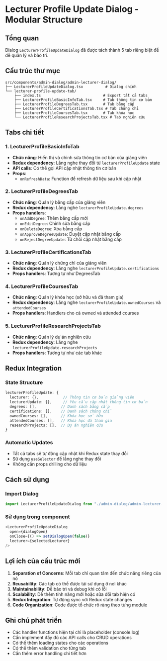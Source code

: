 # Lecturer Profile Update Dialog - Modular Structure

## Tổng quan
Dialog `LecturerProfileUpdateDialog` đã được tách thành 5 tab riêng biệt để dễ quản lý và bảo trì.

## Cấu trúc thư mục
```
src/components/admin-dialog/admin-lecturer-dialog/
├── LecturerProfileUpdateDialog.tsx          # Dialog chính
└── lecturer-profile-update-tab/
    ├── index.ts                            # Export tất cả tabs
    ├── LecturerProfileBasicInfoTab.tsx     # Tab thông tin cơ bản
    ├── LecturerProfileDegreesTab.tsx       # Tab bằng cấp
    ├── LecturerProfileCertificationsTab.tsx # Tab chứng chỉ
    ├── LecturerProfileCoursesTab.tsx       # Tab khóa học
    └── LecturerProfileResearchProjectsTab.tsx # Tab nghiên cứu
```

## Tabs chi tiết

### 1. LecturerProfileBasicInfoTab
- **Chức năng**: Hiển thị và chỉnh sửa thông tin cơ bản của giảng viên
- **Redux dependency**: Lắng nghe thay đổi từ `lecturerProfileUpdate` state
- **API calls**: Có thể gọi API cập nhật thông tin cơ bản
- **Props**: 
  - `onRefreshData`: Function để refresh dữ liệu sau khi cập nhật

### 2. LecturerProfileDegreesTab
- **Chức năng**: Quản lý bằng cấp của giảng viên
- **Redux dependency**: Lắng nghe `lecturerProfileUpdate.degrees`
- **Props handlers**:
  - `onAddDegree`: Thêm bằng cấp mới
  - `onEditDegree`: Chỉnh sửa bằng cấp
  - `onDeleteDegree`: Xóa bằng cấp
  - `onApproveDegreeUpdate`: Duyệt cập nhật bằng cấp
  - `onRejectDegreeUpdate`: Từ chối cập nhật bằng cấp

### 3. LecturerProfileCertificationsTab
- **Chức năng**: Quản lý chứng chỉ của giảng viên
- **Redux dependency**: Lắng nghe `lecturerProfileUpdate.certifications`
- **Props handlers**: Tương tự như DegreesTab

### 4. LecturerProfileCoursesTab
- **Chức năng**: Quản lý khóa học (sở hữu và đã tham gia)
- **Redux dependency**: Lắng nghe `lecturerProfileUpdate.ownedCourses` và `attendedCourses`
- **Props handlers**: Handlers cho cả owned và attended courses

### 5. LecturerProfileResearchProjectsTab
- **Chức năng**: Quản lý dự án nghiên cứu
- **Redux dependency**: Lắng nghe `lecturerProfileUpdate.researchProjects`
- **Props handlers**: Tương tự như các tab khác

## Redux Integration

### State Structure
```typescript
lecturerProfileUpdate: {
  lecturer: {},           // Thông tin cơ bản giảng viên
  lecturerUpdate: {},     // Yêu cầu cập nhật thông tin cơ bản
  degrees: [],           // Danh sách bằng cấp
  certifications: [],    // Danh sách chứng chỉ
  ownedCourses: [],      // Khóa học sở hữu
  attendedCourses: [],   // Khóa học đã tham gia
  researchProjects: [],  // Dự án nghiên cứu
}
```

### Automatic Updates
- Tất cả tabs sẽ tự động cập nhật khi Redux state thay đổi
- Sử dụng `useSelector` để lắng nghe thay đổi
- Không cần props drilling cho dữ liệu

## Cách sử dụng

### Import Dialog
```typescript
import LecturerProfileUpdateDialog from "./admin-dialog/admin-lecturer-dialog/LecturerProfileUpdateDialog";
```

### Sử dụng trong component
```typescript
<LecturerProfileUpdateDialog
  open={dialogOpen}
  onClose={() => setDialogOpen(false)}
  lecturer={selectedLecturer}
/>
```

## Lợi ích của cấu trúc mới

1. **Separation of Concerns**: Mỗi tab chỉ quan tâm đến chức năng riêng của nó
2. **Reusability**: Các tab có thể được tái sử dụng ở nơi khác
3. **Maintainability**: Dễ bảo trì và debug khi có lỗi
4. **Scalability**: Dễ thêm tính năng mới hoặc sửa đổi tab hiện có
5. **Redux Integration**: Tự động sync với Redux state changes
6. **Code Organization**: Code được tổ chức rõ ràng theo từng module

## Ghi chú phát triển

- Các handler functions hiện tại chỉ là placeholder (console.log)
- Cần implement đầy đủ các API calls cho CRUD operations
- Có thể thêm loading states cho các operations
- Có thể thêm validation cho từng tab
- Cần thêm error handling chi tiết hơn
